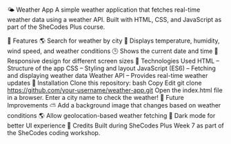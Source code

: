 🌤 Weather App
A simple weather application that fetches real-time weather data using a weather API. Built with HTML, CSS, and JavaScript as part of the SheCodes Plus course.

🚀 Features
🌎 Search for weather by city
📡 Displays temperature, humidity, wind speed, and weather conditions
🕒 Shows the current date and time
🎨 Responsive design for different screen sizes
🔧 Technologies Used
HTML – Structure of the app
CSS – Styling and layout
JavaScript (ES6) – Fetching and displaying weather data
Weather API – Provides real-time weather updates
📌 Installation
Clone this repository:
bash
Copy
Edit
git clone https://github.com/your-username/weather-app.git
Open the index.html file in a browser.
Enter a city name to check the weather!
🎯 Future Improvements
⛅ Add a background image that changes based on weather conditions
🌎 Allow geolocation-based weather fetching
🎨 Dark mode for better UI experience
📝 Credits
Built during SheCodes Plus Week 7 as part of the SheCodes coding workshop.
